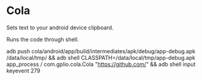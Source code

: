 # Cola

Sets text to your android device clipboard.

Runs the code through shell.

adb push cola/android/app/build/intermediates/apk/debug/app-debug.apk  /data/local/tmp/ && adb shell CLASSPATH=/data/local/tmp/app-debug.apk app_process / com.gplio.cola.Cola "https://github.com/" && adb shell input keyevent 279
